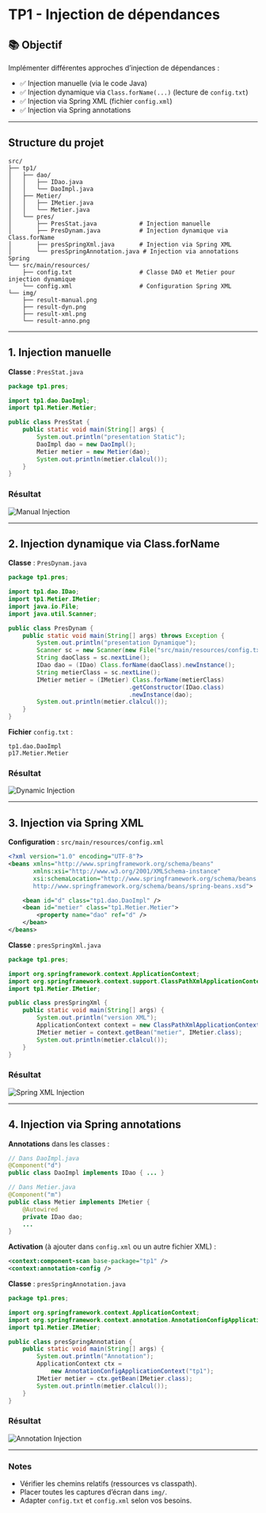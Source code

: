 # TP1 - Injection de dépendances

## 📚 Objectif

Implémenter différentes approches d’injection de dépendances :

* ✅ Injection manuelle (via le code Java)
* ✅ Injection dynamique via `Class.forName(...)` (lecture de `config.txt`)
* ✅ Injection via Spring XML (fichier `config.xml`)
* ✅ Injection via Spring annotations

---

## Structure du projet

```plaintext
src/
├── tp1/
│   ├── dao/
│   │   ├── IDao.java
│   │   └── DaoImpl.java
│   ├── Metier/
│   │   ├── IMetier.java
│   │   └── Metier.java
│   └── pres/
│       ├── PresStat.java            # Injection manuelle
│       ├── PresDynam.java           # Injection dynamique via Class.forName
│       ├── presSpringXml.java       # Injection via Spring XML
│       └── presSpringAnnotation.java # Injection via annotations Spring
└── src/main/resources/
    ├── config.txt                   # Classe DAO et Metier pour injection dynamique
    └── config.xml                   # Configuration Spring XML
└── img/
    ├── result-manual.png
    ├── result-dyn.png
    ├── result-xml.png
    └── result-anno.png
```

---

## 1. Injection manuelle

**Classe** : `PresStat.java`

```java
package tp1.pres;

import tp1.dao.DaoImpl;
import tp1.Metier.Metier;

public class PresStat {
    public static void main(String[] args) {
        System.out.println("presentation Static");
        DaoImpl dao = new DaoImpl();
        Metier metier = new Metier(dao);
        System.out.println(metier.clalcul());
    }
}
```

### Résultat

![Manual Injection](img/static.png)

---

## 2. Injection dynamique via Class.forName

**Classe** : `PresDynam.java`

```java
package tp1.pres;

import tp1.dao.IDao;
import tp1.Metier.IMetier;
import java.io.File;
import java.util.Scanner;

public class PresDynam {
    public static void main(String[] args) throws Exception {
        System.out.println("presentation Dynamique");
        Scanner sc = new Scanner(new File("src/main/resources/config.txt"));
        String daoClass = sc.nextLine();
        IDao dao = (IDao) Class.forName(daoClass).newInstance();
        String metierClass = sc.nextLine();
        IMetier metier = (IMetier) Class.forName(metierClass)
                                  .getConstructor(IDao.class)
                                  .newInstance(dao);
        System.out.println(metier.clalcul());
    }
}
```

**Fichier** `config.txt` :

```plaintext
tp1.dao.DaoImpl
p17.Metier.Metier
```

### Résultat

![Dynamic Injection](img/dynamique.png)

---

## 3. Injection via Spring XML

**Configuration** : `src/main/resources/config.xml`

```xml
<?xml version="1.0" encoding="UTF-8"?>
<beans xmlns="http://www.springframework.org/schema/beans"
       xmlns:xsi="http://www.w3.org/2001/XMLSchema-instance"
       xsi:schemaLocation="http://www.springframework.org/schema/beans
       http://www.springframework.org/schema/beans/spring-beans.xsd">

    <bean id="d" class="tp1.dao.DaoImpl" />
    <bean id="metier" class="tp1.Metier.Metier">
        <property name="dao" ref="d" />
    </bean>
</beans>
```

**Classe** : `presSpringXml.java`

```java
package tp1.pres;

import org.springframework.context.ApplicationContext;
import org.springframework.context.support.ClassPathXmlApplicationContext;
import tp1.Metier.IMetier;

public class presSpringXml {
    public static void main(String[] args) {
        System.out.println("version XML");
        ApplicationContext context = new ClassPathXmlApplicationContext("config.xml");
        IMetier metier = context.getBean("metier", IMetier.class);
        System.out.println(metier.clalcul());
    }
}
```

### Résultat

![Spring XML Injection](img/xml.png)

---

## 4. Injection via Spring annotations

**Annotations** dans les classes :

```java
// Dans DaoImpl.java
@Component("d")
public class DaoImpl implements IDao { ... }

// Dans Metier.java
@Component("m")
public class Metier implements IMetier {
    @Autowired
    private IDao dao;
    ...
}
```

**Activation** (à ajouter dans `config.xml` ou un autre fichier XML) :

```xml
<context:component-scan base-package="tp1" />
<context:annotation-config />
```

**Classe** : `presSpringAnnotation.java`

```java
package tp1.pres;

import org.springframework.context.ApplicationContext;
import org.springframework.context.annotation.AnnotationConfigApplicationContext;
import tp1.Metier.IMetier;

public class presSpringAnnotation {
    public static void main(String[] args) {
        System.out.println("Annotation");
        ApplicationContext ctx =
            new AnnotationConfigApplicationContext("tp1");
        IMetier metier = ctx.getBean(IMetier.class);
        System.out.println(metier.clalcul());
    }
}
```

### Résultat

![Annotation Injection](img/annotation.png)

---

### Notes

* Vérifier les chemins relatifs (ressources vs classpath).
* Placer toutes les captures d’écran dans `img/`.
* Adapter `config.txt` et `config.xml` selon vos besoins.
